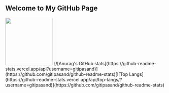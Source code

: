 ## Welcome to My GitHub Page
<img src="https://avatars.githubusercontent.com/u/21143857?v=4" width="150" style="border-radius=100%">
[![Anurag's GitHub stats](https://github-readme-stats.vercel.app/api?username=gitipasand)](https://github.com/gitipasand/github-readme-stats)[![Top Langs](https://github-readme-stats.vercel.app/api/top-langs/?username=gitipasand)](https://github.com/gitipasand/github-readme-stats)
